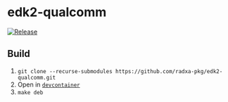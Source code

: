 # edk2-qualcomm

[![Release](https://github.com/radxa-pkg/edk2-qualcomm/actions/workflows/release.yaml/badge.svg)](https://github.com/radxa-pkg/edk2-qualcomm/actions/workflows/release.yaml)

## Build

1. `git clone --recurse-submodules https://github.com/radxa-pkg/edk2-qualcomm.git`
2. Open in [`devcontainer`](https://code.visualstudio.com/docs/devcontainers/containers)
3. `make deb`
